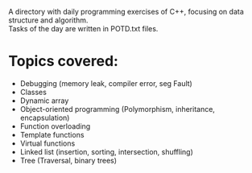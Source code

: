 A directory with daily programming exercises of C++, focusing on data structure and algorithm.  
Tasks of the day are written in POTD.txt files.  

# Topics covered:
- Debugging (memory leak, compiler error, seg Fault)
- Classes
- Dynamic array
- Object-oriented programming (Polymorphism, inheritance, encapsulation)
- Function overloading
- Template functions
- Virtual functions
- Linked list (insertion, sorting, intersection, shuffling)
- Tree (Traversal, binary trees)



